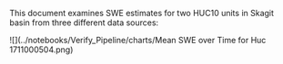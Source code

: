 This document examines SWE estimates for two HUC10 units in Skagit basin from three different data sources: 

![](../notebooks/Verify_Pipeline/charts/Mean SWE over Time for Huc 1711000504.png)


